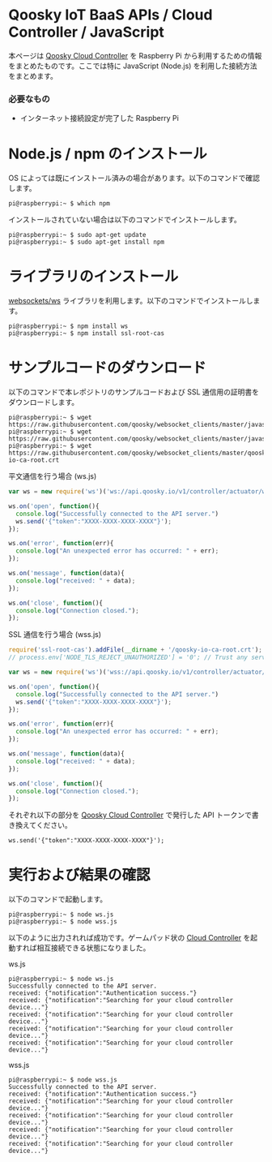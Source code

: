 Qoosky IoT BaaS APIs / Cloud Controller / JavaScript
==================
本ページは [Qoosky Cloud Controller](https://www.qoosky.io/help/api) を Raspberry Pi から利用するための情報をまとめたものです。ここでは特に JavaScript (Node.js) を利用した接続方法をまとめます。

### 必要なもの
- インターネット接続設定が完了した Raspberry Pi


Node.js / npm のインストール
==================
OS によっては既にインストール済みの場合があります。以下のコマンドで確認します。

	pi@raspberrypi:~ $ which npm

インストールされていない場合は以下のコマンドでインストールします。

	pi@raspberrypi:~ $ sudo apt-get update
	pi@raspberrypi:~ $ sudo apt-get install npm


ライブラリのインストール
==================
[websockets/ws](https://github.com/websockets/ws) ライブラリを利用します。以下のコマンドでインストールします。

	pi@raspberrypi:~ $ npm install ws
	pi@raspberrypi:~ $ npm install ssl-root-cas


サンプルコードのダウンロード
==================
以下のコマンドで本レポジトリのサンプルコードおよび SSL 通信用の証明書をダウンロードします。

	pi@raspberrypi:~ $ wget https://raw.githubusercontent.com/qoosky/websocket_clients/master/javascript/ws.js
	pi@raspberrypi:~ $ wget https://raw.githubusercontent.com/qoosky/websocket_clients/master/javascript/wss.js
	pi@raspberrypi:~ $ wget https://raw.githubusercontent.com/qoosky/websocket_clients/master/qoosky-io-ca-root.crt

平文通信を行う場合 (ws.js)

```javascript
var ws = new require('ws')('ws://api.qoosky.io/v1/controller/actuator/ws');

ws.on('open', function(){
  console.log("Successfully connected to the API server.")
  ws.send('{"token":"XXXX-XXXX-XXXX-XXXX"}');
});

ws.on('error', function(err){
  console.log("An unexpected error has occurred: " + err);
});

ws.on('message', function(data){
  console.log("received: " + data);
});

ws.on('close', function(){
  console.log("Connection closed.");
});
```

SSL 通信を行う場合 (wss.js)

```javascript
require('ssl-root-cas').addFile(__dirname + '/qoosky-io-ca-root.crt'); // Trust Qoosky Root CA
// process.env['NODE_TLS_REJECT_UNAUTHORIZED'] = '0'; // Trust any server certificates.

var ws = new require('ws')('wss://api.qoosky.io/v1/controller/actuator/ws');

ws.on('open', function(){
  console.log("Successfully connected to the API server.")
  ws.send('{"token":"XXXX-XXXX-XXXX-XXXX"}');
});

ws.on('error', function(err){
  console.log("An unexpected error has occurred: " + err);
});

ws.on('message', function(data){
  console.log("received: " + data);
});

ws.on('close', function(){
  console.log("Connection closed.");
});
```

それぞれ以下の部分を [Qoosky Cloud Controller](https://www.qoosky.io/help/api/cc) で発行した API トークンで書き換えてください。

	ws.send('{"token":"XXXX-XXXX-XXXX-XXXX"}');


実行および結果の確認
==================
以下のコマンドで起動します。

	pi@raspberrypi:~ $ node ws.js
	pi@raspberrypi:~ $ node wss.js

以下のように出力されれば成功です。ゲームパッド状の [Cloud Controller](https://www.qoosky.io/help/api/cc) を起動すれば相互接続できる状態になりました。

ws.js

	pi@raspberrypi:~ $ node ws.js
	Successfully connected to the API server.
	received: {"notification":"Authentication success."}
	received: {"notification":"Searching for your cloud controller device..."}
	received: {"notification":"Searching for your cloud controller device..."}
	received: {"notification":"Searching for your cloud controller device..."}
	received: {"notification":"Searching for your cloud controller device..."}

wss.js

	pi@raspberrypi:~ $ node wss.js
	Successfully connected to the API server.
	received: {"notification":"Authentication success."}
	received: {"notification":"Searching for your cloud controller device..."}
	received: {"notification":"Searching for your cloud controller device..."}
	received: {"notification":"Searching for your cloud controller device..."}
	received: {"notification":"Searching for your cloud controller device..."}

